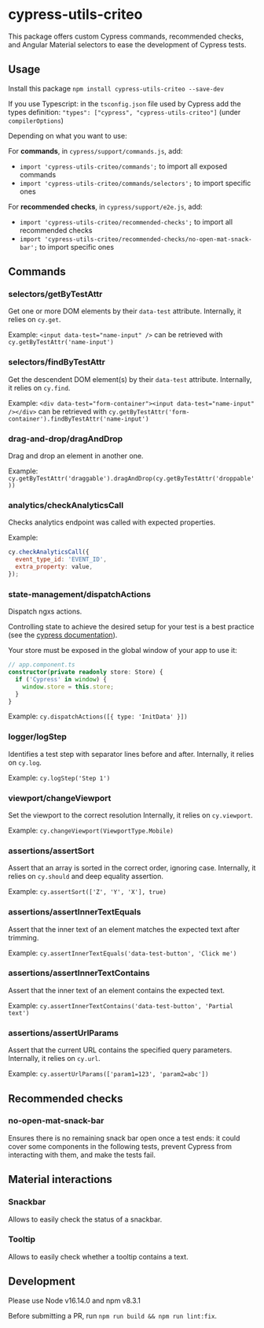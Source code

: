 # cypress-utils-criteo

This package offers custom Cypress commands, recommended checks, and Angular Material selectors to ease the development of Cypress tests.

## Usage

Install this package `npm install cypress-utils-criteo --save-dev`

If you use Typescript: in the `tsconfig.json` file used by Cypress add the types definition: `"types": ["cypress", "cypress-utils-criteo"]` (under `compilerOptions`)

Depending on what you want to use:

For **commands**, in `cypress/support/commands.js`, add:

- `import 'cypress-utils-criteo/commands';` to import all exposed commands
- `import 'cypress-utils-criteo/commands/selectors';` to import specific ones

For **recommended checks**, in `cypress/support/e2e.js`, add:

- `import 'cypress-utils-criteo/recommended-checks';` to import all recommended checks
- `import 'cypress-utils-criteo/recommended-checks/no-open-mat-snack-bar';` to import specific ones

## Commands

### selectors/getByTestAttr

Get one or more DOM elements by their `data-test` attribute.
Internally, it relies on `cy.get`.

Example: `<input data-test="name-input" />` can be retrieved with `cy.getByTestAttr('name-input')`

### selectors/findByTestAttr

Get the descendent DOM element(s) by their `data-test` attribute.
Internally, it relies on `cy.find`.

Example: `<div data-test="form-container"><input data-test="name-input" /></div>` can be retrieved with `cy.getByTestAttr('form-container').findByTestAttr('name-input')`

### drag-and-drop/dragAndDrop

Drag and drop an element in another one.

Example: `cy.getByTestAttr('draggable').dragAndDrop(cy.getByTestAttr('droppable'))`

### analytics/checkAnalyticsCall

Checks analytics endpoint was called with expected properties.

Example:

```js
cy.checkAnalyticsCall({
  event_type_id: 'EVENT_ID',
  extra_property: value,
});
```

### state-management/dispatchActions

Dispatch ngxs actions.

Controlling state to achieve the desired setup for your test is a best practice (see the [cypress documentation](https://docs.cypress.io/guides/references/best-practices#Organizing-Tests-Logging-In-Controlling-State)).

Your store must be exposed in the global window of your app to use it:

```typescript
// app.component.ts
constructor(private readonly store: Store) {
  if ('Cypress' in window) {
    window.store = this.store;
  }
}
```

Example: `cy.dispatchActions([{ type: 'InitData' }])`

### logger/logStep

Identifies a test step with separator lines before and after.
Internally, it relies on `cy.log`.

Example: `cy.logStep('Step 1')`

### viewport/changeViewport

Set the viewport to the correct resolution
Internally, it relies on `cy.viewport`.

Example: `cy.changeViewport(ViewportType.Mobile)`

### assertions/assertSort

Assert that an array is sorted in the correct order, ignoring case.
Internally, it relies on `cy.should` and deep equality assertion.

Example: `cy.assertSort(['Z', 'Y', 'X'], true)`

### assertions/assertInnerTextEquals

Assert that the inner text of an element matches the expected text after trimming.

Example: `cy.assertInnerTextEquals('data-test-button', 'Click me')`

### assertions/assertInnerTextContains

Assert that the inner text of an element contains the expected text.

Example: `cy.assertInnerTextContains('data-test-button', 'Partial text')`

### assertions/assertUrlParams

Assert that the current URL contains the specified query parameters.
Internally, it relies on `cy.url`.

Example: `cy.assertUrlParams(['param1=123', 'param2=abc'])`

## Recommended checks

### no-open-mat-snack-bar

Ensures there is no remaining snack bar open once a test ends: it could cover some components in the following tests, prevent Cypress from interacting with them, and make the tests fail.

## Material interactions

### Snackbar

Allows to easily check the status of a snackbar.

### Tooltip

Allows to easily check whether a tooltip contains a text.

## Development

Please use Node v16.14.0 and npm v8.3.1

Before submitting a PR, run `npm run build && npm run lint:fix`.
